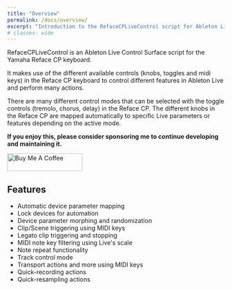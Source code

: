 ```yaml
---
title: "Overview"
permalink: /docs/overview/
excerpt: "Introduction to the RefaceCPLiveControl script for Ableton Live."
# classes: wide
---
```


RefaceCPLiveControl is an Ableton Live Control Surface script for the Yamaha Reface CP keyboard.

It makes use of the different available controls (knobs, toggles and midi keys) in the Reface CP keyboard to control different features in Ableton Live and perform many actions.

There are many different control modes that can be selected with the toggle controls (tremolo, chorus, delay) in the Reface CP.
The different knobs in the Reface CP are mapped automatically to specific Live parameters or features depending on the active mode.

**If you enjoy this, please consider sponsoring me to continue developing and maintaining it.**

<a href="https://www.buymeacoffee.com/yannxou" target="_blank"><img src="https://cdn.buymeacoffee.com/buttons/default-yellow.png" alt="Buy Me A Coffee" height="41" width="174"></a>

## Features

* Automatic device parameter mapping
* Lock devices for automation
* Device parameter morphing and randomization
* Clip/Scene triggering using MIDI keys
* Legato clip triggering and stopping
* MIDI note key filtering using Live's scale
* Note repeat functionality
* Track control mode
* Transport actions and more using MIDI keys
* Quick-recording actions
* Quick-resampling actions
